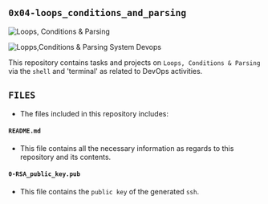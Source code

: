 ## `0x04-loops_conditions_and_parsing`

![Loops, Conditions & Parsing](https://media.geeksforgeeks.org/wp-content/uploads/20190726164056/Capture55555.jpg)

![Lopps,Conditions & Parsing System Devops](https://miro.medium.com/max/900/1*5WnS9BpXWButA9eNFWorXw.jpeg)

This repository contains tasks and projects on `Loops, Conditions & Parsing` via the `shell` and 'terminal' as related to DevOps activities.

## `FILES`
  - The files included in this repository includes:

#### `README.md`
  - This file contains all the necessary information as regards to this repository and its contents.

#### `0-RSA_public_key.pub`
  - This file contains the `public key` of the generated `ssh`.
